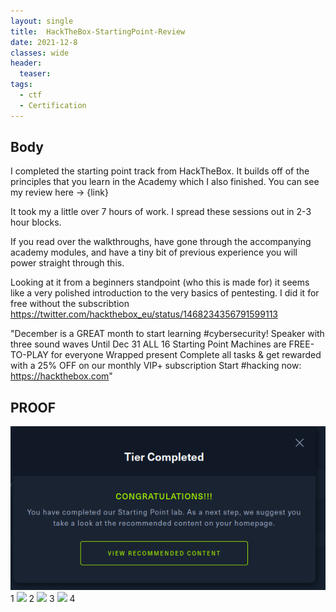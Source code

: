 ```yaml
---
layout: single
title:  HackTheBox-StartingPoint-Review
date: 2021-12-8
classes: wide
header:
  teaser: 
tags:
  - ctf
  - Certification
--- 
```


## Body
I completed the starting point track from HackTheBox. It builds off of the principles that you learn in the Academy which I also finished. 
You can see my review here -> {link}

It took my a little over 7 hours of work. I spread these sessions out in 2-3 hour blocks. 

If you read over the walkthroughs, have gone through the accompanying academy modules, and have a tiny bit of previous experience you will power straight through this.

Looking at it from a beginners standpoint (who this is made for) it seems like a very polished introduction to the very basics of pentesting.
I did it for free without the subscribtion https://twitter.com/hackthebox_eu/status/1468234356791599113

"December is a GREAT month to start learning #cybersecurity! 
Speaker with three sound waves Until Dec 31 ALL 16 Starting Point Machines are FREE-TO-PLAY for everyone
Wrapped present Complete all tasks & get rewarded with a 25% OFF on our monthly VIP+ subscription
Start #hacking now: https://hackthebox.com"

## PROOF

![](/assets/images/Startingpoint-Academy/startingpoint.PNG)
 1
![](/assets/images/Startingpoint-Academy/startingpoint.PNG2)
2
![](/assets/images/Startingpoint-Academy/startingpoint.PNG3)
3
![](/assets/images/Startingpoint-Academy/startingpoint.PNG4)
4

